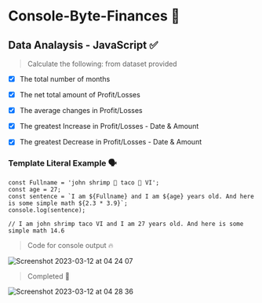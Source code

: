 # Console-Byte-Finances 🎯

## Data Analaysis - JavaScript ✅

> Calculate the following: from dataset provided
- [x] The total number of months 
- [x] The net total amount of Profit/Losses 
- [x] The average changes in Profit/Losses 
- [x] The greatest Increase in Profit/Losses - Date & Amount
- [x] The greatest Decrease in Profit/Losses - Date & Amount



### Template Literal Example 🗣️
    
```
const Fullname = 'john shrimp 🍤 taco 🌮 VI'; 
const age = 27;
const sentence = `I am ${Fullname} and I am ${age} years old. And here is some simple math ${2.3 * 3.9}`;
console.log(sentence);

// I am john shrimp taco VI and I am 27 years old. And here is some simple math 14.6 
```


> Code for console output 🔥
> 
![Screenshot 2023-03-12 at 04 24 07](https://user-images.githubusercontent.com/125808990/224524278-caede286-05a1-4d55-844c-9421b553dc83.png)

> Completed 🦾
> 
![Screenshot 2023-03-12 at 04 28 36](https://user-images.githubusercontent.com/125808990/224524409-cc6ea40f-ac35-4626-ba50-424fd94cc415.png)
